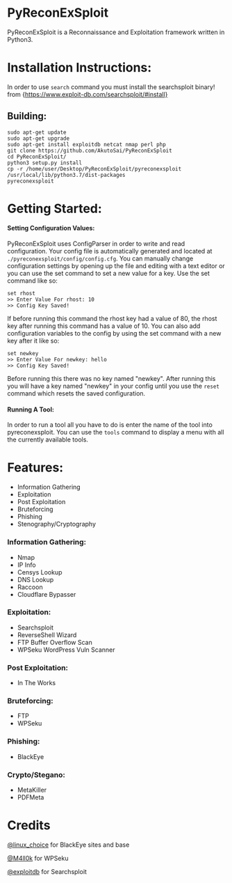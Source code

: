 # PyReconExSploit
PyReconExSploit is a Reconnaissance and Exploitation framework written in Python3.

# Installation Instructions:

In order to use `search` command you must install the searchsploit binary! from {https://www.exploit-db.com/searchsploit/#install}

## Building:

```
sudo apt-get update
sudo apt-get upgrade
sudo apt-get install exploitdb netcat nmap perl php
git clone https://github.com/AkutoSai/PyReconExSploit
cd PyReconExSploit/
python3 setup.py install
cp -r /home/user/Desktop/PyReconExSploit/pyreconexsploit /usr/local/lib/python3.7/dist-packages 
pyreconexsploit
```
# Getting Started:

#### Setting Configuration Values:

PyReconExSploit uses ConfigParser in order to write and read configuration. Your config file is automatically
generated and located at `./pyreconexsploit/config/config.cfg`. You can manually change configuration settings
by opening up the file and editing with a text editor or you can use the set command to set a new value for
a key. Use the set command like so:
```
set rhost
>> Enter Value For rhost: 10
>> Config Key Saved!
```

If before running this command the rhost key had a value of 80, the rhost key after running this command has a
value of 10. You can also add configuration variables to the config by using the set command with a new key after it
like so:
```
set newkey
>> Enter Value For newkey: hello
>> Config Key Saved!
```
Before running this there was no key named "newkey". After running this you will have a key named "newkey" in your config
until you use the `reset` command which resets the saved configuration.

#### Running A Tool:

In order to run a tool all you have to do is enter the name of the tool into pyreconexsploit. You can use the `tools` command
to display a menu with all the currently available tools.

# Features:

  - Information Gathering
  - Exploitation
  - Post Exploitation
  - Bruteforcing
  - Phishing
  - Stenography/Cryptography
 
### Information Gathering:

  - Nmap
  - IP Info
  - Censys Lookup
  - DNS Lookup
  - Raccoon
  - Cloudflare Bypasser
  
### Exploitation:
  
  - Searchsploit
  - ReverseShell Wizard
  - FTP Buffer Overflow Scan
  - WPSeku WordPress Vuln Scanner
  
### Post Exploitation:

  - In The Works
  
### Bruteforcing:

  - FTP
  - WPSeku
  
### Phishing:

  - BlackEye
  
### Crypto/Stegano:

  - MetaKiller
  - PDFMeta

# Credits

[@linux_choice](https://github.com/thelinuxchoice) for BlackEye sites and base

[@M4ll0k](https://github.com/m4ll0k) for WPSeku

[@exploitdb](https://github.com/exploitdb) for Searchsploit
